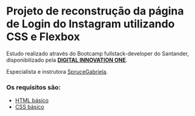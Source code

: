 # Projeto de reconstrução da página de Login do Instagram utilizando CSS e Flexbox

Estudo realizado através do Bootcamp fullstack-developer do Santander, disponibilizado pela <strong><a href="https://web.digitalinnovation.one/">DIGITAL INNOVATION ONE</a></strong>.

Especialista e instrutora [SpruceGabriela](https://https://github.com/SpruceGabriela/ "SpruceGabriela").

### Os requisitos são:

* [HTML básico](https://www.w3schools.com/html/)
* [CSS básico](https://developer.mozilla.org/pt-BR/docs/Web/CSS)


